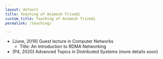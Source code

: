 ```yaml
---
layout: default
title: Teaching of Animesh Trivedi
custom_title: Teaching of Animesh Trivedi
permalink: /teaching/

---
```

  * [June, 2019] Guest lecture in Computer Networks 
    * Title: An Introduction to RDMA Networking
  * [P4, 2020] Advanced Topics in Distributed Systems (more details soon)
